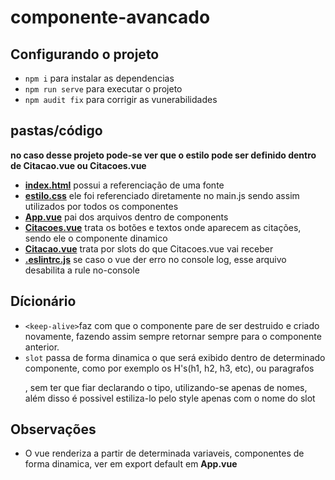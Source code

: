 # componente-avancado

## Configurando o projeto
- `npm i` para instalar as dependencias
- `npm run serve` para executar o projeto
- `npm audit fix` para corrigir as vunerabilidades

## pastas/código
**no caso desse projeto pode-se ver que o estilo pode ser definido dentro de Citacao.vue ou Citacoes.vue**
- **[index.html](https://github.com/TheJessicaBohn/VueJS/tree/master/componentes-avancados/citacoes/public/index.html)** possui a referenciação de uma fonte
- **[estilo.css](https://github.com/TheJessicaBohn/VueJS/tree/master/componentes-avancados/citacoes/estilo.css)** ele foi referenciado diretamente no main.js sendo assim utilizados por todos os componentes
- **[App.vue](https://github.com/TheJessicaBohn/VueJS/tree/master/componentes-avancados/componente-intro/src/App.vue)** pai dos arquivos dentro de components
- **[Citacoes.vue](https://github.com/TheJessicaBohn/VueJS/tree/master/componentes-avancados/citacoes/src/components/Citacoes.vue)** trata os botões e textos onde aparecem as citações, sendo ele o componente dinamico
- **[Citacao.vue](https://github.com/TheJessicaBohn/VueJS/tree/master/componentes-avancados/citacoes/src/components/Citacao.vue)**  trata por slots do que Citacoes.vue vai receber
- **[.eslintrc.js](https://github.com/TheJessicaBohn/VueJS/tree/master/componentes-avancados/citacoes/src/.eslintrc.js)** se caso o vue der erro no console log, esse arquivo desabilita a rule no-console
## Dícionário
- `<keep-alive>`faz com que o componente pare de ser  destruido e criado novamente, fazendo assim sempre retornar sempre para o componente anterior.
- `slot` passa de forma dinamica o que será exibido dentro de determinado componente, como por exemplo os H's(h1, h2, h3, etc), ou paragrafos <p>, sem ter que fiar declarando o tipo, utilizando-se apenas de nomes, além disso é possivel estiliza-lo pelo style apenas com o nome do slot

## Observações
- O vue renderiza a partir de determinada variaveis, componentes de forma dinamica, ver em export default em **App.vue**
